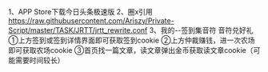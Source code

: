 1、APP Store下载今日头条极速版
2、圈x引用 https://raw.githubusercontent.com/Ariszy/Private-Script/master/TASK/JRTT/jrtt_rewrite.conf
3、我的--签到集音符 音符兑好礼
①上方签到或签到详情界面即可获取签到cookie
②上方仲裁赚钱，进一次农场即可获取农场cookie
③首页找一篇文章，读文章弹出金币获取读文章cookie（可能需要时间较长）
